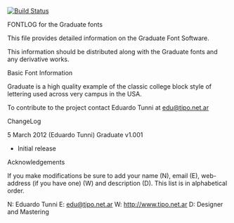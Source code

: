 [![Build Status](https://travis-ci.org/fontdirectory/graduate.svg?branch=master)](https://travis-ci.org/fontdirectory/graduate)

FONTLOG for the Graduate fonts

This file provides detailed information on the Graduate Font Software.

This information should be distributed along with the Graduate fonts
and any derivative works.

Basic Font Information

Graduate is a high quality example of the classic college 
block style of lettering used across very campus in the USA.

To contribute to the project contact Eduardo Tunni at edu@tipo.net.ar

ChangeLog

5 March 2012 (Eduardo Tunni) Graduate v1.001
- Initial release

Acknowledgements

If you make modifications be sure to add your name (N), 
email (E), web-address (if you have one) (W) and 
description (D). This list is in alphabetical order.

N: Eduardo Tunni
E: edu@tipo.net.ar
W: http://www.tipo.net.ar
D: Designer and Mastering